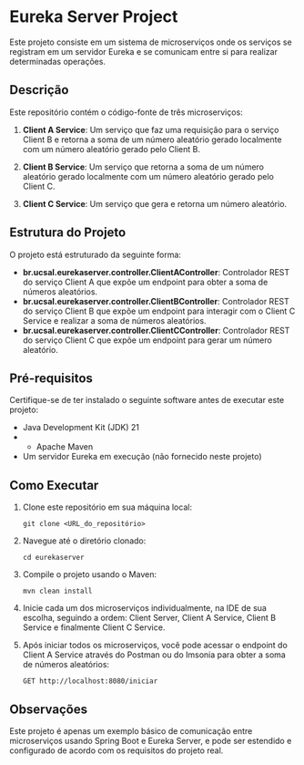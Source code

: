 # Eureka Server Project

Este projeto consiste em um sistema de microserviços onde os serviços se registram em um servidor Eureka e se comunicam entre si para realizar determinadas operações.

## Descrição

Este repositório contém o código-fonte de três microserviços:

1. **Client A Service**: Um serviço que faz uma requisição para o serviço Client B e retorna a soma de um número aleatório gerado localmente com um número aleatório gerado pelo Client B.

2. **Client B Service**: Um serviço que retorna a soma de um número aleatório gerado localmente com um número aleatório gerado pelo Client C.

3. **Client C Service**: Um serviço que gera e retorna um número aleatório.

## Estrutura do Projeto

O projeto está estruturado da seguinte forma:

- **br.ucsal.eurekaserver.controller.ClientAController**: Controlador REST do serviço Client A que expõe um endpoint para obter a soma de números aleatórios.
- **br.ucsal.eurekaserver.controller.ClientBController**: Controlador REST do serviço Client B que expõe um endpoint para interagir com o Client C Service e realizar a soma de números aleatórios.
- **br.ucsal.eurekaserver.controller.ClientCController**: Controlador REST do serviço Client C que expõe um endpoint para gerar um número aleatório.

## Pré-requisitos

Certifique-se de ter instalado o seguinte software antes de executar este projeto:

- Java Development Kit (JDK) 21
- - Apache Maven
- Um servidor Eureka em execução (não fornecido neste projeto)

## Como Executar

1. Clone este repositório em sua máquina local:

   ```
   git clone <URL_do_repositório>
   ```

2. Navegue até o diretório clonado:

   ```
   cd eurekaserver
   ```

3. Compile o projeto usando o Maven:

   ```
   mvn clean install
   ```

4. Inicie cada um dos microserviços individualmente, na IDE de sua escolha, seguindo a ordem: Client Server, Client A Service, Client B Service e finalmente Client C Service.

5. Após iniciar todos os microserviços, você pode acessar o endpoint do Client A Service através do Postman ou do Imsonia para obter a soma de números aleatórios:

   ```
   GET http://localhost:8080/iniciar
   ```

## Observações

Este projeto é apenas um exemplo básico de comunicação entre microserviços usando Spring Boot e Eureka Server, e pode ser estendido e configurado de acordo com os requisitos do projeto real.
